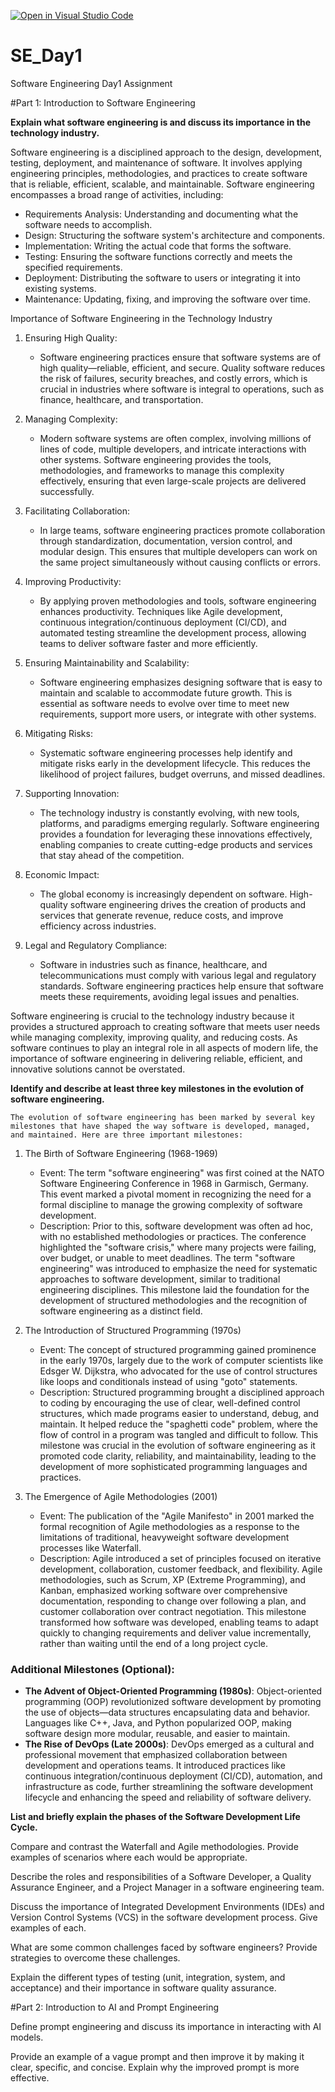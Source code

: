 [![Open in Visual Studio Code](https://classroom.github.com/assets/open-in-vscode-2e0aaae1b6195c2367325f4f02e2d04e9abb55f0b24a779b69b11b9e10269abc.svg)](https://classroom.github.com/online_ide?assignment_repo_id=15564547&assignment_repo_type=AssignmentRepo)

# SE_Day1

Software Engineering Day1 Assignment

#Part 1: Introduction to Software Engineering

**Explain what software engineering is and discuss its importance in the technology industry.**

Software engineering is a disciplined approach to the design, development, testing, deployment, and maintenance of software. It involves applying engineering principles, methodologies, and practices to create software that is reliable, efficient, scalable, and maintainable. Software engineering encompasses a broad range of activities, including:

- Requirements Analysis: Understanding and documenting what the software needs to accomplish.
- Design: Structuring the software system's architecture and components.
- Implementation: Writing the actual code that forms the software.
- Testing: Ensuring the software functions correctly and meets the specified requirements.
- Deployment: Distributing the software to users or integrating it into existing systems.
- Maintenance: Updating, fixing, and improving the software over time.

Importance of Software Engineering in the Technology Industry

1. Ensuring High Quality:

   - Software engineering practices ensure that software systems are of high quality—reliable, efficient, and secure. Quality software reduces the risk of failures, security breaches, and costly errors, which is crucial in industries where software is integral to operations, such as finance, healthcare, and transportation.

2. Managing Complexity:

   - Modern software systems are often complex, involving millions of lines of code, multiple developers, and intricate interactions with other systems. Software engineering provides the tools, methodologies, and frameworks to manage this complexity effectively, ensuring that even large-scale projects are delivered successfully.

3. Facilitating Collaboration:

   - In large teams, software engineering practices promote collaboration through standardization, documentation, version control, and modular design. This ensures that multiple developers can work on the same project simultaneously without causing conflicts or errors.

4. Improving Productivity:

   - By applying proven methodologies and tools, software engineering enhances productivity. Techniques like Agile development, continuous integration/continuous deployment (CI/CD), and automated testing streamline the development process, allowing teams to deliver software faster and more efficiently.

5. Ensuring Maintainability and Scalability:

   - Software engineering emphasizes designing software that is easy to maintain and scalable to accommodate future growth. This is essential as software needs to evolve over time to meet new requirements, support more users, or integrate with other systems.

6. Mitigating Risks:

   - Systematic software engineering processes help identify and mitigate risks early in the development lifecycle. This reduces the likelihood of project failures, budget overruns, and missed deadlines.

7. Supporting Innovation:

   - The technology industry is constantly evolving, with new tools, platforms, and paradigms emerging regularly. Software engineering provides a foundation for leveraging these innovations effectively, enabling companies to create cutting-edge products and services that stay ahead of the competition.

8. Economic Impact:

   - The global economy is increasingly dependent on software. High-quality software engineering drives the creation of products and services that generate revenue, reduce costs, and improve efficiency across industries.

9. Legal and Regulatory Compliance:
   - Software in industries such as finance, healthcare, and telecommunications must comply with various legal and regulatory standards. Software engineering practices help ensure that software meets these requirements, avoiding legal issues and penalties.

Software engineering is crucial to the technology industry because it provides a structured approach to creating software that meets user needs while managing complexity, improving quality, and reducing costs. As software continues to play an integral role in all aspects of modern life, the importance of software engineering in delivering reliable, efficient, and innovative solutions cannot be overstated.

**Identify and describe at least three key milestones in the evolution of software engineering.**

    The evolution of software engineering has been marked by several key milestones that have shaped the way software is developed, managed, and maintained. Here are three important milestones:

1. The Birth of Software Engineering (1968-1969)

   - Event: The term "software engineering" was first coined at the NATO Software Engineering Conference in 1968 in Garmisch, Germany. This event marked a pivotal moment in recognizing the need for a formal discipline to manage the growing complexity of software development.
   - Description: Prior to this, software development was often ad hoc, with no established methodologies or practices. The conference highlighted the "software crisis," where many projects were failing, over budget, or unable to meet deadlines. The term "software engineering" was introduced to emphasize the need for systematic approaches to software development, similar to traditional engineering disciplines. This milestone laid the foundation for the development of structured methodologies and the recognition of software engineering as a distinct field.

2. The Introduction of Structured Programming (1970s)

   - Event: The concept of structured programming gained prominence in the early 1970s, largely due to the work of computer scientists like Edsger W. Dijkstra, who advocated for the use of control structures like loops and conditionals instead of using "goto" statements.
   - Description: Structured programming brought a disciplined approach to coding by encouraging the use of clear, well-defined control structures, which made programs easier to understand, debug, and maintain. It helped reduce the "spaghetti code" problem, where the flow of control in a program was tangled and difficult to follow. This milestone was crucial in the evolution of software engineering as it promoted code clarity, reliability, and maintainability, leading to the development of more sophisticated programming languages and practices.

3. The Emergence of Agile Methodologies (2001)
   - Event: The publication of the "Agile Manifesto" in 2001 marked the formal recognition of Agile methodologies as a response to the limitations of traditional, heavyweight software development processes like Waterfall.
   - Description: Agile introduced a set of principles focused on iterative development, collaboration, customer feedback, and flexibility. Agile methodologies, such as Scrum, XP (Extreme Programming), and Kanban, emphasized working software over comprehensive documentation, responding to change over following a plan, and customer collaboration over contract negotiation. This milestone transformed how software was developed, enabling teams to adapt quickly to changing requirements and deliver value incrementally, rather than waiting until the end of a long project cycle.

### Additional Milestones (Optional):

- **The Advent of Object-Oriented Programming (1980s)**: Object-oriented programming (OOP) revolutionized software development by promoting the use of objects—data structures encapsulating data and behavior. Languages like C++, Java, and Python popularized OOP, making software design more modular, reusable, and easier to maintain.
- **The Rise of DevOps (Late 2000s)**: DevOps emerged as a cultural and professional movement that emphasized collaboration between development and operations teams. It introduced practices like continuous integration/continuous deployment (CI/CD), automation, and infrastructure as code, further streamlining the software development lifecycle and enhancing the speed and reliability of software delivery.

**List and briefly explain the phases of the Software Development Life Cycle.**

Compare and contrast the Waterfall and Agile methodologies. Provide examples of scenarios where each would be appropriate.

Describe the roles and responsibilities of a Software Developer, a Quality Assurance Engineer, and a Project Manager in a software engineering team.

Discuss the importance of Integrated Development Environments (IDEs) and Version Control Systems (VCS) in the software development process. Give examples of each.

What are some common challenges faced by software engineers? Provide strategies to overcome these challenges.

Explain the different types of testing (unit, integration, system, and acceptance) and their importance in software quality assurance.

#Part 2: Introduction to AI and Prompt Engineering

Define prompt engineering and discuss its importance in interacting with AI models.

Provide an example of a vague prompt and then improve it by making it clear, specific, and concise. Explain why the improved prompt is more effective.
